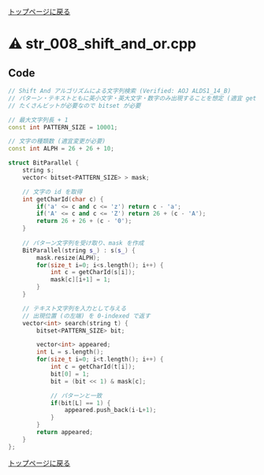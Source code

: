 <!-- mathjax config similar to math.stackexchange -->
<script type="text/x-mathjax-config">
  MathJax.Hub.Config({ tex2jax: { inlineMath: [ ['$','$'] ] } });
</script>
<script type="text/javascript"
  src="http://cdn.mathjax.org/mathjax/latest/MathJax.js?config=TeX-AMS_HTML">
</script>
<meta http-equiv="X-UA-Compatible" CONTENT="IE=EmulateIE7" />

<script type="text/javascript" src="https://cdnjs.cloudflare.com/ajax/libs/jquery/3.4.1/jquery.min.js"></script>
<link rel="stylesheet" href="../css/copy-button.css" />
<script type="text/javascript" src="../js/balloons.js"></script>
<script type="text/javascript" src="../js/copy-button.js"></script>



[トップページに戻る](../index.html)

# :warning: str\_008\_shift\_and\_or.cpp

## Code

```cpp
// Shift And アルゴリズムによる文字列検索 (Verified: AOJ ALDS1_14_B)
// パターン・テキストともに英小文字・英大文字・数字のみ出現することを想定 (適宜 getCharId を変更して)
// たくさんビットが必要なので bitset が必要

// 最大文字列長 + 1
const int PATTERN_SIZE = 10001;

// 文字の種類数 (適宜変更が必要)
const int ALPH = 26 + 26 + 10;

struct BitParallel {
    string s;
    vector< bitset<PATTERN_SIZE> > mask;

    // 文字の id を取得
    int getCharId(char c) {
        if('a' <= c and c <= 'z') return c - 'a';
        if('A' <= c and c <= 'Z') return 26 + (c - 'A');
        return 26 + 26 + (c - '0');
    }
    
    // パターン文字列を受け取り、mask を作成
    BitParallel(string s_) : s(s_) {
        mask.resize(ALPH);
        for(size_t i=0; i<s.length(); i++) {
            int c = getCharId(s[i]);
            mask[c][i+1] = 1;
        }
    }

    // テキスト文字列を入力として与える
    // 出現位置 (の左端) を 0-indexed で返す
    vector<int> search(string t) {
        bitset<PATTERN_SIZE> bit;

        vector<int> appeared;
        int L = s.length();
        for(size_t i=0; i<t.length(); i++) {
            int c = getCharId(t[i]);
            bit[0] = 1;
            bit = (bit << 1) & mask[c];

            // パターンと一致
            if(bit[L] == 1) {
                appeared.push_back(i-L+1);
            }
        }
        return appeared;
    }
};

```

[トップページに戻る](../index.html)
